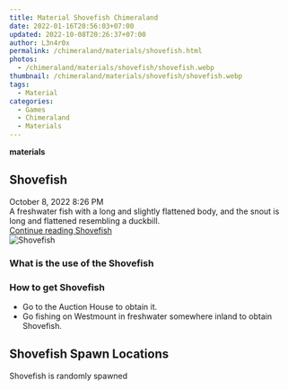 ```yaml
---
title: Material Shovefish Chimeraland
date: 2022-01-16T20:56:03+07:00
updated: 2022-10-08T20:26:37+07:00
author: L3n4r0x
permalink: /chimeraland/materials/shovefish.html
photos:
  - /chimeraland/materials/shovefish/shovefish.webp
thumbnail: /chimeraland/materials/shovefish/shovefish.webp
tags:
  - Material
categories:
  - Games
  - Chimeraland
  - Materials
---
```


<section id="bootstrap-wrapper">
  <link
    rel="stylesheet"
    href="https://rawcdn.githack.com/dimaslanjaka/Web-Manajemen/bb6505ea081a75a7c845f65fb9d939276931c82f/css/bootstrap-4.5-wrapper.css"
  />
  <div
    class="row g-0 border rounded overflow-hidden flex-md-row mb-4 shadow-sm position-relative bg-light text-dark"
  >
    <div class="col p-4 d-flex flex-column position-static">
      <strong class="d-inline-block mb-2 text-success">materials</strong>
      <h2 class="mb-0">Shovefish</h2>
      <div class="mb-1 text-muted">October 8, 2022 8:26 PM</div>
      <div class="mb-2 border p-1">
        A freshwater fish with a long and slightly flattened body, and the snout
        is long and flattened resembling a duckbill.
      </div>
      <a
        href="/chimeraland/materials/shovefish.html"
        class="stretched-link d-none"
        >Continue reading Shovefish</a
      >
    </div>
    <div class="col-auto d-none d-lg-block">
      <img
        src="/chimeraland/materials/shovefish/shovefish.webp"
        alt="Shovefish"
      />
    </div>
  </div>
  <div class="row bg-light text-dark">
    <div class="col-lg-6 col-12 mb-2">
      <div class="card">
        <div class="card-body">
          <h3 class="card-title">What is the use of the Shovefish</h3>
          <div class="card-text"><ul></ul></div>
        </div>
      </div>
    </div>
    <div class="col-lg-6 col-12 mb-2">
      <div class="card">
        <div class="card-body">
          <h3 class="card-title">How to get Shovefish</h3>
          <div class="card-text">
            <ul>
              <li>Go to the Auction House to obtain it.</li>
              <li>
                Go fishing on Westmount in freshwater somewhere inland to obtain
                Shovefish.
              </li>
            </ul>
          </div>
        </div>
      </div>
    </div>
    <div class="col-12 mb-2">
      <h2>Shovefish Spawn Locations</h2>
      <p>Shovefish is randomly spawned</p>
    </div>
  </div>
</section>